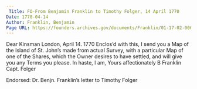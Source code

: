 ```yaml
---
 Title: FO-From Benjamin Franklin to Timothy Folger, 14 April 1770
Date: 1770-04-14
Author: Franklin, Benjamin
Page URL: https://founders.archives.gov/documents/Franklin/01-17-02-0061
---
```


Dear Kinsman
London, April 14. 1770
Enclos’d with this, I send you a Map of the Island of St. John’s made from actual Survey, with a particular Map of one of the Shares, which the Owner desires to have settled, and will give you any Terms you please. In haste, I am, Yours affectionately
B Franklin
Capt. Folger
 
Endorsed: Dr. Benjn. Franklin’s letter to Timothy Folger

